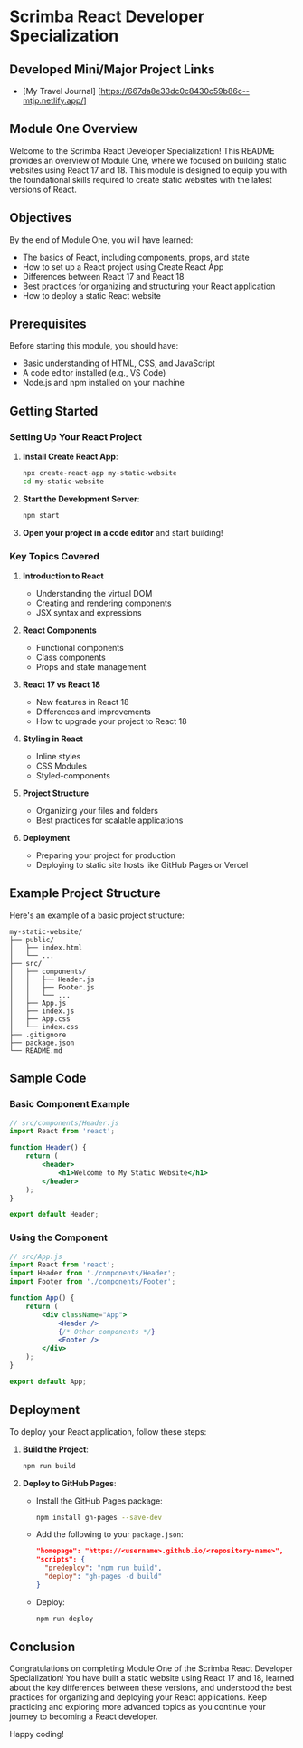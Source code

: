 # Scrimba React Developer Specialization


## Developed Mini/Major Project Links
- [My Travel Journal] [https://667da8e33dc0c8430c59b86c--mtjp.netlify.app/] 

## Module One Overview

Welcome to the Scrimba React Developer Specialization! This README provides an overview of Module One, where we focused on building static websites using React 17 and 18. This module is designed to equip you with the foundational skills required to create static websites with the latest versions of React.

## Objectives

By the end of Module One, you will have learned:

- The basics of React, including components, props, and state
- How to set up a React project using Create React App
- Differences between React 17 and React 18
- Best practices for organizing and structuring your React application
- How to deploy a static React website

## Prerequisites

Before starting this module, you should have:

- Basic understanding of HTML, CSS, and JavaScript
- A code editor installed (e.g., VS Code)
- Node.js and npm installed on your machine

## Getting Started

### Setting Up Your React Project

1. **Install Create React App**:
    ```sh
    npx create-react-app my-static-website
    cd my-static-website
    ```

2. **Start the Development Server**:
    ```sh
    npm start
    ```

3. **Open your project in a code editor** and start building!

### Key Topics Covered

1. **Introduction to React**
    - Understanding the virtual DOM
    - Creating and rendering components
    - JSX syntax and expressions

2. **React Components**
    - Functional components
    - Class components
    - Props and state management

3. **React 17 vs React 18**
    - New features in React 18
    - Differences and improvements
    - How to upgrade your project to React 18

4. **Styling in React**
    - Inline styles
    - CSS Modules
    - Styled-components

5. **Project Structure**
    - Organizing your files and folders
    - Best practices for scalable applications

6. **Deployment**
    - Preparing your project for production
    - Deploying to static site hosts like GitHub Pages or Vercel

## Example Project Structure

Here's an example of a basic project structure:

```
my-static-website/
├── public/
│   ├── index.html
│   └── ...
├── src/
│   ├── components/
│   │   ├── Header.js
│   │   ├── Footer.js
│   │   └── ...
│   ├── App.js
│   ├── index.js
│   ├── App.css
│   └── index.css
├── .gitignore
├── package.json
└── README.md
```

## Sample Code

### Basic Component Example

```jsx
// src/components/Header.js
import React from 'react';

function Header() {
    return (
        <header>
            <h1>Welcome to My Static Website</h1>
        </header>
    );
}

export default Header;
```

### Using the Component

```jsx
// src/App.js
import React from 'react';
import Header from './components/Header';
import Footer from './components/Footer';

function App() {
    return (
        <div className="App">
            <Header />
            {/* Other components */}
            <Footer />
        </div>
    );
}

export default App;
```

## Deployment

To deploy your React application, follow these steps:

1. **Build the Project**:
    ```sh
    npm run build
    ```

2. **Deploy to GitHub Pages**:
    - Install the GitHub Pages package:
      ```sh
      npm install gh-pages --save-dev
      ```
    - Add the following to your `package.json`:
      ```json
      "homepage": "https://<username>.github.io/<repository-name>",
      "scripts": {
        "predeploy": "npm run build",
        "deploy": "gh-pages -d build"
      }
      ```
    - Deploy:
      ```sh
      npm run deploy
      ```

## Conclusion

Congratulations on completing Module One of the Scrimba React Developer Specialization! You have built a static website using React 17 and 18, learned about the key differences between these versions, and understood the best practices for organizing and deploying your React applications. Keep practicing and exploring more advanced topics as you continue your journey to becoming a React developer.

Happy coding!
